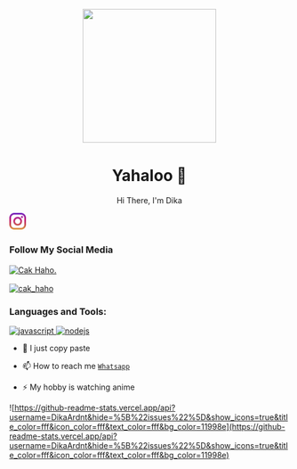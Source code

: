 <p align="center">

<img src="https://encrypted-tbn0.gstatic.com/images?q=tbn:ANd9GcSlqHSG3Fu5ktUDsSqN5yo9TtNk3erVBa023g&usqp=CAU" width="240" height="240"/>

</p>

<h1 align='center'> Yahaloo 👋</h1>

<p align='center'>Hi There, I'm Dika</p>

<p align='center'>

<a href="https://instagram.com/cak_haho"><img height="30" src="https://github.com/ArugaZ/ArugaZ/blob/main/images/instagram.svg?raw=true"></a>&nbsp;&nbsp;

</p>

<h3 align="left">Follow My Social Media  </h3>

<p align="left">

<a href="https://www.facebook.com/Haho.id" target="blank"><img align="center" src="https://cdn.jsdelivr.net/npm/simple-icons@3.0.1/icons/facebook.svg" alt="Cak Haho." height="30" width="40" /></a>

<a href="https://instagram.com/cak_haho" target="blank"><img align="center" src="https://cdn.jsdelivr.net/npm/simple-icons@3.0.1/icons/instagram.svg" alt="cak_haho" height="30" width="40" /></a>

</p>

<h3 align="left">Languages and Tools:</h3>

<p align="left"> <a href="https://developer.mozilla.org/en-US/docs/Web/JavaScript" target="_blank"> <img src="https://raw.githubusercontent.com/DikaArdnt/DikaArdnt/main/MyFile/JavaScript.png" alt="javascript" width="40" height="40"/> </a> <a href="https://nodejs.org" target="_blank"> <img src="https://raw.githubusercontent.com/DikaArdnt/DikaArdnt/main/MyFile/NodeJs.png" alt="nodejs" width="40" height="40"/> </a> </p>

- 🤝 I just copy paste

- 📫 How to reach me  [`Whatsapp`](https://wa.me/6288292024190?text=halo+bang)

- ⚡ My hobby is watching anime

![https://github-readme-stats.vercel.app/api?username=DikaArdnt&hide=%5B%22issues%22%5D&show_icons=true&title_color=fff&icon_color=fff&text_color=fff&bg_color=11998e](https://github-readme-stats.vercel.app/api?username=DikaArdnt&hide=%5B%22issues%22%5D&show_icons=true&title_color=fff&icon_color=fff&text_color=fff&bg_color=11998e)







































